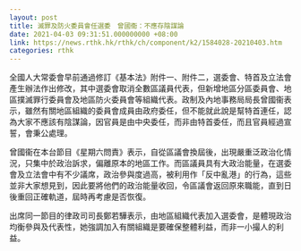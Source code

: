 ```yaml
---
layout: post
title: 滅罪及防火委員會任選委　曾國衞：不應存陰謀論
date: 2021-04-03 09:31:51.000000000 +08:00
link: https://news.rthk.hk/rthk/ch/component/k2/1584028-20210403.htm
categories: rthk
---
```


全國人大常委會早前通過修訂《基本法》附件一、附件二，選委會、特首及立法會產生辦法作出修改，其中選委會取消全數區議員代表，但新增地區分區委員會、地區撲滅罪行委員會及地區防火委員會等組織代表。政制及內地事務局局長曾國衞表示，雖然有關地區組織的委員會成員由政府委任，但不能就此說是幫特首連任，認為大家不應該有陰謀論，因官員是由中央委任，而非由特首委任，而且官員經過宣誓，會秉公處理。

曾國衞在本台節目《星期六問責》表示，自從區議會換屆後，出現嚴重泛政治化情況，只集中於政治訴求，偏離原本的地區工作。而區議員具有大政治能量，在選委會及立法會中有不少議席，政治參與度過高，被利用作「反中亂港」的行為，這些並非大家想見到，因此要將他們的政治能量收回，令區議會返回原來職能，直到日後重回正確軌道，屆時再考慮是否恢復。

出席同一節目的律政司司長鄭若驊表示，由地區組織代表加入選委會，是體現政治均衡參與及代表性，她強調加入有關組織是要確保整體利益，而非一小撮人的利益。
